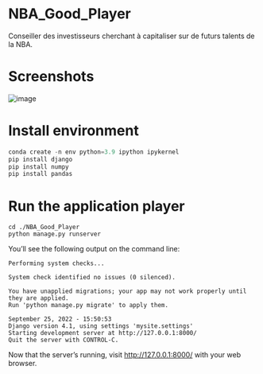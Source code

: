 # NBA_Good_Player
Conseiller des investisseurs cherchant à capitaliser sur de futurs talents de la NBA.



# Screenshots

![image](https://drive.google.com/uc?export=view&id=1GxIgfHu0skJGqx5BpisKQZqF5qaWcxjg)

# Install environment
```python
conda create -n env python=3.9 ipython ipykernel  
pip install django
pip install numpy
pip install pandas

```

# Run the application player

```
cd ./NBA_Good_Player
python manage.py runserver
```
You’ll see the following output on the command line:
```
Performing system checks...

System check identified no issues (0 silenced).

You have unapplied migrations; your app may not work properly until they are applied.
Run 'python manage.py migrate' to apply them.

September 25, 2022 - 15:50:53
Django version 4.1, using settings 'mysite.settings'
Starting development server at http://127.0.0.1:8000/
Quit the server with CONTROL-C.
```

Now that the server’s running, visit http://127.0.0.1:8000/ with your web browser.
